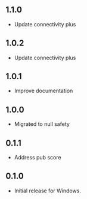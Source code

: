 ## 1.1.0

- Update connectivity plus

## 1.0.2

- Update connectivity plus

## 1.0.1

- Improve documentation

## 1.0.0

- Migrated to null safety

## 0.1.1

- Address pub score

## 0.1.0

- Initial release for Windows.
